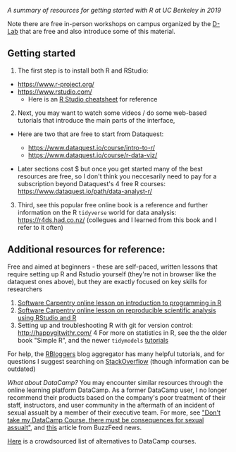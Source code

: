 *A summary of resources for getting started with R at UC Berkeley in 2019*

Note there are free in-person workshops on campus organized by the [D-Lab](https://dlab.berkeley.edu/) that are free and also introduce some of this material.

## Getting started
1. The first step is to install both R and RStudio:
- https://www.r-project.org/
- https://www.rstudio.com/ 
   - Here is an [R Studio cheatsheet](https://github.com/rstudio/cheatsheets/raw/master/rstudio-ide.pdf) for reference

2. Next, you may want to watch some videos / do some web-based tutorials that introduce the main parts of the interface,
- Here are two that are free to start from Dataquest:
    - https://www.dataquest.io/course/intro-to-r/
    - https://www.dataquest.io/course/r-data-viz/

- Later sections cost $ but once you get started many of the best resources are free, so I don't think you neccesarily need to pay for a subscription beyond Dataquest's 4 free R courses: https://www.dataquest.io/path/data-analyst-r/

3. Third, see this popular free online book is a reference and further information on the R `tidyverse` world for data analysis: https://r4ds.had.co.nz/ (collegues and I learned from this book and I refer to it often)

## Additional resources for reference:

Free and aimed at beginners - these are self-paced, written lessons that require setting up R and Rstudio yourself (they're not in browser like the dataquest ones above), but they are exactly focused on key skills for researchers
 
   1. [Software Carpentry online lesson on introduction to programming in R](http://swcarpentry.github.io/r-novice-inflammation/)
   2. [Software Carpentry online lesson on reproducible scientific analysis using RStudio and R](http://swcarpentry.github.io/r-novice-gapminder/)
   3. Setting up and troubleshooting R with git for version control: http://happygitwithr.com/ 
   4 For more on statistics in R, see the the older book "Simple R", and the newer `tidymodels` [tutorials](https://www.tidymodels.org/learn/) 

For help, the [RBloggers](https://www.r-bloggers.com/how-to-learn-r-2/) blog aggregator has many helpful tutorials, and for questions I suggest searching on [StackOverflow](https://stackoverflow.com/questions/tagged/r) (though information can be outdated)

*What about DataCamp?*
You may encounter similar resources through the online learning platform DataCamp. As a former DataCamp user, I no longer recommend their products based on the company's poor treatment of their staff, instructors, and user community in the aftermath of an incident of sexual assualt by a member of their executive team. For more, see ["Don't take my DataCamp Course, there must be consequences for sexual assualt"](https://www.noamross.net/2019/04/12/datacamp-sexual-assault/), and [this](https://www.buzzfeednews.com/article/daveyalba/datacamp-sexual-harassment-metoo-tech-startup) article from BuzzFeed news. 

[Here](https://github.com/Chris-Engelhardt/data_sci_guide) is a crowdsourced list of alternatives to DataCamp courses.
